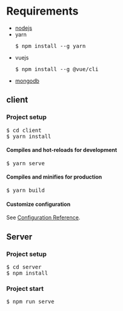 # Requirements

<ul>
    <li>
        <a href="https://nodejs.org/dist/v20.9.0/node-v20.9.0-x64.msi">nodejs</a>
    </li>
    <li>
        <div>yarn</div>
        <pre>$ npm install --g yarn</pre>
    </li>
    <li>
        <div>vuejs</div>
        <pre>$ npm install --g @vue/cli</pre>
    </li>
    <li>
        <a href="https://fastdl.mongodb.org/windows/mongodb-windows-x86_64-7.0.3-signed.msi">mongodb</a>
    </li>
</ul>




## client

### Project setup
<pre>
$ cd client
$ yarn install
</pre>

#### Compiles and hot-reloads for development
<pre>$ yarn serve</pre>

#### Compiles and minifies for production
<pre>$ yarn build</pre>

#### Customize configuration
See [Configuration Reference](https://cli.vuejs.org/config/).

## Server

### Project setup
<pre>
$ cd server
$ npm install
</pre>

### Project start
<pre>$ npm run serve</pre>

